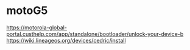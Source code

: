 # motoG5

https://motorola-global-portal.custhelp.com/app/standalone/bootloader/unlock-your-device-b
https://wiki.lineageos.org/devices/cedric/install

